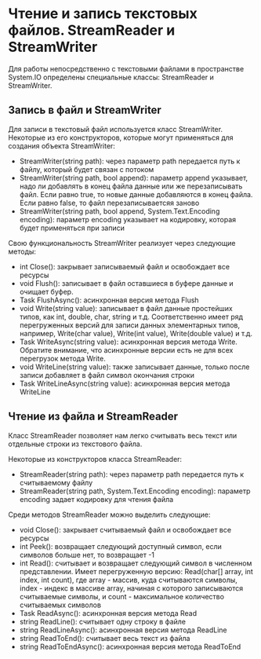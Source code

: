 # Чтение и запись текстовых файлов. StreamReader и StreamWriter
Для работы непосредственно с текстовыми файлами в пространстве System.IO определены специальные классы: StreamReader и StreamWriter.

## Запись в файл и StreamWriter
Для записи в текстовый файл используется класс StreamWriter. Некоторые из его конструкторов, которые могут применяться для создания объекта StreamWriter:

- StreamWriter(string path): через параметр path передается путь к файлу, который будет связан с потоком
- StreamWriter(string path, bool append): параметр append указывает, надо ли добавлять в конец файла данные или же перезаписывать файл. Если равно true, то новые данные добавляются в конец файла. Если равно false, то файл перезаписываетсяя заново
- StreamWriter(string path, bool append, System.Text.Encoding encoding): параметр encoding указывает на кодировку, которая будет применяться при записи

Свою функциональность StreamWriter реализует через следующие методы:
- int Close(): закрывает записываемый файл и освобождает все ресурсы
- void Flush(): записывает в файл оставшиеся в буфере данные и очищает буфер.
- Task FlushAsync(): асинхронная версия метода Flush
- void Write(string value): записывает в файл данные простейших типов, как int, double, char, string и т.д. Соответственно имеет ряд перегруженных версий для записи данных элементарных типов, например, Write(char value), Write(int value), Write(double value) и т.д.
- Task WriteAsync(string value): асинхронная версия метода Write. Обратите внимание, что асинхронные версии есть не для всех перегрузок метода Write.
- void WriteLine(string value): также записывает данные, только после записи добавляет в файл символ окончания строки
- Task WriteLineAsync(string value): асинхронная версия метода WriteLine

## Чтение из файла и StreamReader
Класс StreamReader позволяет нам легко считывать весь текст или отдельные строки из текстового файла.

Некоторые из конструкторов класса StreamReader:
- StreamReader(string path): через параметр path передается путь к считываемому файлу
- StreamReader(string path, System.Text.Encoding encoding): параметр encoding задает кодировку для чтения файла

Среди методов StreamReader можно выделить следующие:
- void Close(): закрывает считываемый файл и освобождает все ресурсы
- int Peek(): возвращает следующий доступный символ, если символов больше нет, то возвращает -1
- int Read(): считывает и возвращает следующий символ в численном представлении. Имеет перегруженную версию: Read(char[] array, int index, int count), где array - массив, куда считываются символы, index - индекс в массиве array, начиная с которого записываются считываемые символы, и count - максимальное количество считываемых символов
- Task<int> ReadAsync(): асинхронная версия метода Read
- string ReadLine(): считывает одну строку в файле
- string ReadLineAsync(): асинхронная версия метода ReadLine
- string ReadToEnd(): считывает весь текст из файла
- string ReadToEndAsync(): асинхронная версия метода ReadToEnd

